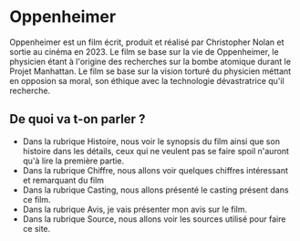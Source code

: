 # Oppenheimer

Oppenheimer est un film écrit, produit et réalisé par Christopher Nolan et sortie au cinéma en 2023. Le film se base sur la vie de Oppenheimer, le physicien étant à l'origine des recherches sur la bombe atomique durant le Projet Manhattan. Le film se base sur la vision torturé du physicien méttant en opposion sa moral, son éthique avec la technologie dévastratrice qu'il recherche.

## De quoi va t-on parler ?

- Dans la rubrique Histoire, nous voir le synopsis du film ainsi que son histoire dans les détails, ceux qui ne veulent pas se faire spoil n'auront qu'à lire la première partie.
- Dans la rubrique Chiffre, nous allons voir quelques chiffres intéressant et remarquant du film
- Dans la rubrique Casting, nous allons présenté le casting présent dans ce film.
- Dans la rubrique Avis, je vais présenter mon avis sur le film.
- Dans la rubrique Source, nous allons voir les sources utilisé pour faire ce site.

